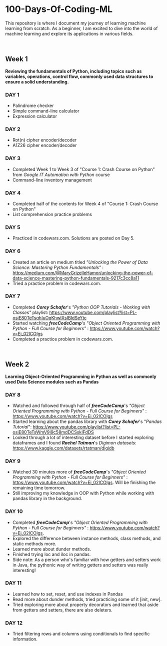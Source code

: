 
# 100-Days-Of-Coding-ML
This repository is where I document my journey of learning machine learning from scratch. As a beginner, I am excited to dive into the world of machine learning and explore its applications in various fields.

<br>

## Week 1
**Reviewing the fundamentals of Python, including topics such as variables, operations, control flow, commonly used data structures to ensure a solid understanding.**

### DAY 1
 - Palindrome checker
 - Simple command-line calculator
 - Expression calculator

### DAY 2
 - Rot(n) cipher encoder/decoder
 - A1Z26 cipher encoder/decoder

### DAY 3
 - Completed Week 1 to Week 3 of "Course 1: Crash Course on Python" from *Google IT Automation with Python* course
 - Command-line inventory management 

### DAY 4
 - Completed half of the contents for Week 4 of "Course 1: Crash Course on Python"
 - List comprehension practice problems

### DAY 5
 - Practiced in codewars.com. Solutions are posted on Day 5.

### DAY 6
 - Created an article on medium titled *"Unlocking the Power of Data Science: Mastering Python Fundamentals"* : https://medium.com/@MaryGrizelleHamor/unlocking-the-power-of-data-science-mastering-python-fundamentals-9217c3cc8a11
 - Tried a practice problem in codewars.com.

### DAY 7
 - Completed ***Corey Schafer***'s *"Python OOP Tutorials - Working with Classes"* playlist: https://www.youtube.com/playlist?list=PL-osiE80TeTsqhIuOqKhwlXsIBIdSeYtc
 - Started watching ***freeCodeCamp***'s *"Object Oriented Programming with Python - Full Course for Beginners"* : https://www.youtube.com/watch?v=Ej_02ICOIgs
 - Completed a practice problem in codewars.com.

<br>

## Week 2
**Learning Object-Oriented Programming in Python as well as commonly used Data Science modules such as Pandas**

### DAY 8
 - Watched and followed through half of ***freeCodeCamp***'s *"Object Oriented Programming with Python - Full Course for Beginners"* : https://www.youtube.com/watch?v=Ej_02ICOIgs
 - Started learning about the pandas library with ***Corey Schafer***'s "*Pandas Tutorial*": https://www.youtube.com/playlist?list=PL-osiE80TeTsWmV9i9c58mdDCSskIFdDS
 - Looked through a lot of interesting dataset before I started exploring dataframes and I found ***Rachel Tatman***'s *Digimon datasets*: https://www.kaggle.com/datasets/rtatman/digidb 

### DAY 9
 - Watched 30 minutes more of ***freeCodeCamp***'s *"Object Oriented Programming with Python - Full Course for Beginners"* : https://www.youtube.com/watch?v=Ej_02ICOIgs. Will be finishing the remaining time tomorrow.
 - Still improving my knowledge in OOP with Python while working with pandas library in the background.

### DAY 10
 - Completed ***freeCodeCamp***'s *"Object Oriented Programming with Python - Full Course for Beginners"* : https://www.youtube.com/watch?v=Ej_02ICOIgs.
 - Explored the difference between instance methods, class methods, and static methods more. 
 - Learned more about dunder methods.
 - Finished trying loc and iloc in pandas.
 - Side note: As a person who's familiar with how getters and setters work in Java, the pythonic way of writing getters and setters was really interesting! 

### DAY 11
 - Learned how to set, reset, and use indexes in Pandas
 - Read more about dunder methods, tried practicing some of it [init, new].
 - Tried exploring more about property decorators and learned that aside from getters and setters, there are also deleters.

### DAY 12
 - Tried filtering rows and columns using conditionals to find specific information. 